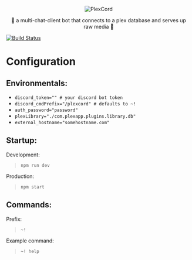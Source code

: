 <p align="center">
  <img src="https://i.postimg.cc/76Ds5qGG/plexcord-logo-sm.png" alt="PlexCord"/>
</p>

<p align="center">🍿 a multi-chat-client bot that connects to a plex database and serves up raw media 🍿</p>

[![Build Status](https://travis-ci.com/scramble45/plexcord.svg?token=vsiskvMrFp5uCYBJUqqt&branch=master)](https://travis-ci.com/scramble45/plexcord)

# Configuration

## Environmentals:

- `discord_token="" # your discord bot token`
- `discord_cmdPrefix="/plexcord" # defaults to ~!`
- `auth_password="password"`
- `plexLibrary="./com.plexapp.plugins.library.db"`
- `external_hostname="somehostname.com"`

## Startup:

Development:
> `npm run dev`

Production:
> `npm start`

## Commands:

Prefix:
> `~!`

Example command:
> `~! help`
